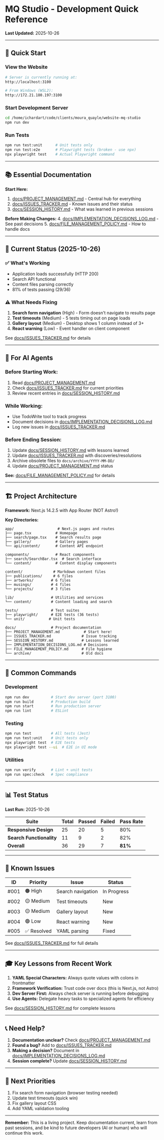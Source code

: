 # MQ Studio - Development Quick Reference

**Last Updated:** 2025-10-26

---

## 🚀 Quick Start

### View the Website
```bash
# Server is currently running at:
http://localhost:3100

# From Windows (WSL2):
http://172.21.180.197:3100
```

### Start Development Server
```bash
cd /home/ichardart/code/clients/moura_quayle/website-mq-studio
npm run dev
```

### Run Tests
```bash
npm run test:unit      # Unit tests only
npm run test:e2e       # Playwright tests (broken - use npx)
npx playwright test    # Actual Playwright command
```

---

## 📚 Essential Documentation

**Start Here:**
1. [docs/PROJECT_MANAGEMENT.md](docs/PROJECT_MANAGEMENT.md) - Central hub for everything
2. [docs/ISSUES_TRACKER.md](docs/ISSUES_TRACKER.md) - Known issues and their status
3. [docs/SESSION_HISTORY.md](docs/SESSION_HISTORY.md) - What was learned in previous sessions

**Before Making Changes:**
4. [docs/IMPLEMENTATION_DECISIONS_LOG.md](docs/IMPLEMENTATION_DECISIONS_LOG.md) - See past decisions
5. [docs/FILE_MANAGEMENT_POLICY.md](docs/FILE_MANAGEMENT_POLICY.md) - How to handle docs

---

## 🎯 Current Status (2025-10-26)

### ✅ What's Working
- Application loads successfully (HTTP 200)
- Search API functional
- Content files parsing correctly
- 81% of tests passing (29/36)

### ⚠️ What Needs Fixing
1. **Search form navigation** (High) - Form doesn't navigate to results page
2. **Test timeouts** (Medium) - 5 tests timing out on page loads
3. **Gallery layout** (Medium) - Desktop shows 1 column instead of 3+
4. **React warning** (Low) - Event handler on client component

See [docs/ISSUES_TRACKER.md](docs/ISSUES_TRACKER.md) for details

---

## 🤖 For AI Agents

### Before Starting Work:
1. Read [docs/PROJECT_MANAGEMENT.md](docs/PROJECT_MANAGEMENT.md)
2. Check [docs/ISSUES_TRACKER.md](docs/ISSUES_TRACKER.md) for current priorities
3. Review recent entries in [docs/SESSION_HISTORY.md](docs/SESSION_HISTORY.md)

### While Working:
- Use TodoWrite tool to track progress
- Document decisions in [docs/IMPLEMENTATION_DECISIONS_LOG.md](docs/IMPLEMENTATION_DECISIONS_LOG.md)
- Log new issues in [docs/ISSUES_TRACKER.md](docs/ISSUES_TRACKER.md)

### Before Ending Session:
1. Update [docs/SESSION_HISTORY.md](docs/SESSION_HISTORY.md) with lessons learned
2. Update [docs/ISSUES_TRACKER.md](docs/ISSUES_TRACKER.md) with discoveries/resolutions
3. Archive obsolete files to `docs/archive/YYYY-MM-DD/`
4. Update [docs/PROJECT_MANAGEMENT.md](docs/PROJECT_MANAGEMENT.md) status

**See:** [docs/FILE_MANAGEMENT_POLICY.md](docs/FILE_MANAGEMENT_POLICY.md) for details

---

## 🏗️ Project Architecture

**Framework:** Next.js 14.2.5 with App Router (NOT Astro!)

**Key Directories:**
```
app/                    # Next.js pages and routes
├── page.tsx           # Homepage
├── search/page.tsx    # Search results page
├── gallery/           # Gallery pages
└── api/content/       # Content API endpoint

components/            # React components
├── search/SearchBar.tsx  # Search interface
└── content/           # Content display components

content/              # Markdown content files
├── publications/     # 6 files
├── artworks/        # 6 files
├── musings/         # 4 files
└── projects/        # 3 files

lib/                 # Utilities and services
└── content/         # Content loading and search

tests/               # Test suites
├── playwright/      # E2E tests (36 tests)
└── unit/           # Unit tests

docs/                # Project documentation
├── PROJECT_MANAGEMENT.md           # Start here!
├── ISSUES_TRACKER.md              # Issue tracking
├── SESSION_HISTORY.md             # Lessons learned
├── IMPLEMENTATION_DECISIONS_LOG.md # Decisions
├── FILE_MANAGEMENT_POLICY.md      # File hygiene
└── archive/                       # Old docs
```

---

## 🔧 Common Commands

### Development
```bash
npm run dev          # Start dev server (port 3100)
npm run build        # Production build
npm run start        # Run production server
npm run lint         # ESLint
```

### Testing
```bash
npm run test         # All tests (Jest)
npm run test:unit    # Unit tests only
npx playwright test  # E2E tests
npx playwright test --ui  # E2E in UI mode
```

### Utilities
```bash
npm run verify       # Lint + unit tests
npm run spec:check   # Spec compliance
```

---

## 📊 Test Status

**Last Run:** 2025-10-26

| Suite | Total | Passed | Failed | Pass Rate |
|-------|-------|--------|--------|-----------|
| **Responsive Design** | 25 | 20 | 5 | 80% |
| **Search Functionality** | 11 | 9 | 2 | 82% |
| **Overall** | 36 | 29 | 7 | **81%** |

---

## 🐛 Known Issues

| ID | Priority | Issue | Status |
|----|----------|-------|--------|
| #001 | 🟠 High | Search navigation | In Progress |
| #002 | 🟡 Medium | Test timeouts | New |
| #003 | 🟡 Medium | Gallery layout | New |
| #004 | 🟢 Low | React warning | New |
| #005 | ✅ Resolved | YAML parsing | Fixed |

See [docs/ISSUES_TRACKER.md](docs/ISSUES_TRACKER.md) for full details

---

## 🎓 Key Lessons from Recent Work

1. **YAML Special Characters:** Always quote values with colons in frontmatter
2. **Framework Verification:** Trust code over docs (this is Next.js, not Astro)
3. **Dev Server First:** Always check server is running before debugging
4. **Use Agents:** Delegate heavy tasks to specialized agents for efficiency

See [docs/SESSION_HISTORY.md](docs/SESSION_HISTORY.md) for complete lessons

---

## 📞 Need Help?

1. **Documentation unclear?** Check [docs/PROJECT_MANAGEMENT.md](docs/PROJECT_MANAGEMENT.md)
2. **Found a bug?** Add to [docs/ISSUES_TRACKER.md](docs/ISSUES_TRACKER.md)
3. **Making a decision?** Document in [docs/IMPLEMENTATION_DECISIONS_LOG.md](docs/IMPLEMENTATION_DECISIONS_LOG.md)
4. **Session complete?** Update [docs/SESSION_HISTORY.md](docs/SESSION_HISTORY.md)

---

## 🎯 Next Priorities

1. Fix search form navigation (browser testing needed)
2. Update test timeouts (quick win)
3. Fix gallery layout CSS
4. Add YAML validation tooling

---

**Remember:** This is a living project. Keep documentation current, learn from past sessions, and be kind to future developers (AI or human) who will continue this work.
